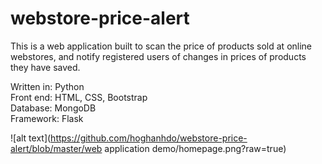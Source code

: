 # webstore-price-alert

This is a web application built to scan the price of products sold at online webstores, and notify registered users of changes in prices of products they have saved.<br />

Written in: Python <br />
Front end: HTML, CSS, Bootstrap<br />
Database: MongoDB<br />
Framework: Flask<br />

![alt text](https://github.com/hoghanhdo/webstore-price-alert/blob/master/web application demo/homepage.png?raw=true)
